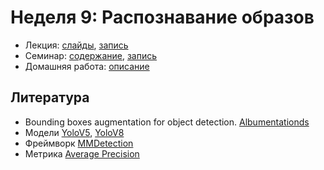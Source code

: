 # Неделя 9: Распознавание образов

* Лекция: [слайды](https://github.com/ml-dafe/ml_mipt_dafe/blob/main/09_Detection/lec9.pdf), [запись](https://github.com/ml-dafe/ml_mipt_dafe/blob/main/09_Detection/seminar/practice_solved.ipynb)
* Семинар: [содержание](), [запись]()
* Домашняя работа: [описание](https://github.com/ml-dafe/ml_mipt_dafe/blob/main/09_Detection/homework/readme.md)

## Литература

* Bounding boxes augmentation for object detection. [Albumentationds](https://albumentations.ai/docs/getting_started/bounding_boxes_augmentation/)
* Модели [YoloV5](https://github.com/ultralytics/yolov5/tree/master), [YoloV8](https://github.com/ultralytics/ultralytics)
* Фреймворк [MMDetection](https://github.com/open-mmlab/mmdetection/tree/main)
* Метрика [Average Precision](https://www.v7labs.com/blog/mean-average-precision)